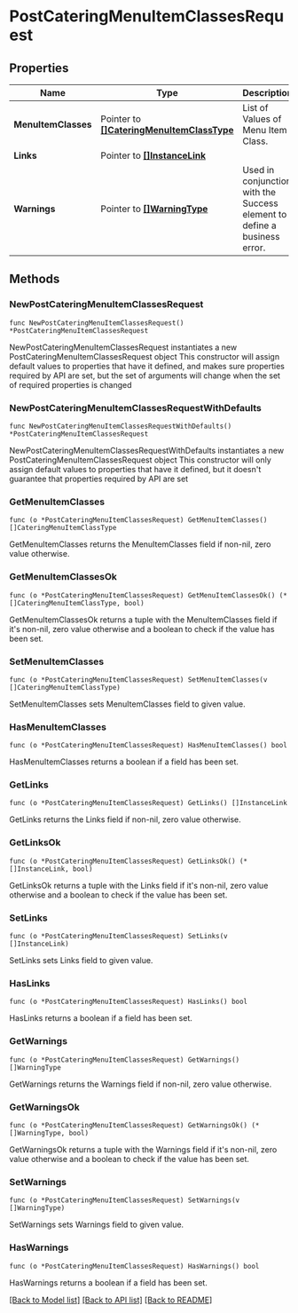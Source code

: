 # PostCateringMenuItemClassesRequest

## Properties

Name | Type | Description | Notes
------------ | ------------- | ------------- | -------------
**MenuItemClasses** | Pointer to [**[]CateringMenuItemClassType**](CateringMenuItemClassType.md) | List of Values of Menu Item Class. | [optional] 
**Links** | Pointer to [**[]InstanceLink**](InstanceLink.md) |  | [optional] 
**Warnings** | Pointer to [**[]WarningType**](WarningType.md) | Used in conjunction with the Success element to define a business error. | [optional] 

## Methods

### NewPostCateringMenuItemClassesRequest

`func NewPostCateringMenuItemClassesRequest() *PostCateringMenuItemClassesRequest`

NewPostCateringMenuItemClassesRequest instantiates a new PostCateringMenuItemClassesRequest object
This constructor will assign default values to properties that have it defined,
and makes sure properties required by API are set, but the set of arguments
will change when the set of required properties is changed

### NewPostCateringMenuItemClassesRequestWithDefaults

`func NewPostCateringMenuItemClassesRequestWithDefaults() *PostCateringMenuItemClassesRequest`

NewPostCateringMenuItemClassesRequestWithDefaults instantiates a new PostCateringMenuItemClassesRequest object
This constructor will only assign default values to properties that have it defined,
but it doesn't guarantee that properties required by API are set

### GetMenuItemClasses

`func (o *PostCateringMenuItemClassesRequest) GetMenuItemClasses() []CateringMenuItemClassType`

GetMenuItemClasses returns the MenuItemClasses field if non-nil, zero value otherwise.

### GetMenuItemClassesOk

`func (o *PostCateringMenuItemClassesRequest) GetMenuItemClassesOk() (*[]CateringMenuItemClassType, bool)`

GetMenuItemClassesOk returns a tuple with the MenuItemClasses field if it's non-nil, zero value otherwise
and a boolean to check if the value has been set.

### SetMenuItemClasses

`func (o *PostCateringMenuItemClassesRequest) SetMenuItemClasses(v []CateringMenuItemClassType)`

SetMenuItemClasses sets MenuItemClasses field to given value.

### HasMenuItemClasses

`func (o *PostCateringMenuItemClassesRequest) HasMenuItemClasses() bool`

HasMenuItemClasses returns a boolean if a field has been set.

### GetLinks

`func (o *PostCateringMenuItemClassesRequest) GetLinks() []InstanceLink`

GetLinks returns the Links field if non-nil, zero value otherwise.

### GetLinksOk

`func (o *PostCateringMenuItemClassesRequest) GetLinksOk() (*[]InstanceLink, bool)`

GetLinksOk returns a tuple with the Links field if it's non-nil, zero value otherwise
and a boolean to check if the value has been set.

### SetLinks

`func (o *PostCateringMenuItemClassesRequest) SetLinks(v []InstanceLink)`

SetLinks sets Links field to given value.

### HasLinks

`func (o *PostCateringMenuItemClassesRequest) HasLinks() bool`

HasLinks returns a boolean if a field has been set.

### GetWarnings

`func (o *PostCateringMenuItemClassesRequest) GetWarnings() []WarningType`

GetWarnings returns the Warnings field if non-nil, zero value otherwise.

### GetWarningsOk

`func (o *PostCateringMenuItemClassesRequest) GetWarningsOk() (*[]WarningType, bool)`

GetWarningsOk returns a tuple with the Warnings field if it's non-nil, zero value otherwise
and a boolean to check if the value has been set.

### SetWarnings

`func (o *PostCateringMenuItemClassesRequest) SetWarnings(v []WarningType)`

SetWarnings sets Warnings field to given value.

### HasWarnings

`func (o *PostCateringMenuItemClassesRequest) HasWarnings() bool`

HasWarnings returns a boolean if a field has been set.


[[Back to Model list]](../README.md#documentation-for-models) [[Back to API list]](../README.md#documentation-for-api-endpoints) [[Back to README]](../README.md)


